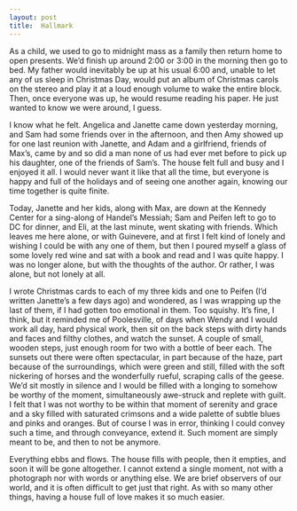 ```yaml
---
layout: post
title:  Hallmark
---
```

As a child, we used to go to midnight mass as a family then return home to open presents. We’d finish up around 2:00 or 3:00 in the morning then go to bed. My father would inevitably be up at his usual 6:00 and, unable to let any of us sleep in Christmas Day, would put an album of Christmas carols on the stereo and play it at a loud enough volume to wake the entire block. Then, once everyone was up, he would resume reading his paper. He just wanted to know we were around, I guess. 

I know what he felt. Angelica and Janette came down yesterday morning, and Sam had some friends over in the afternoon, and then Amy showed up for one last reunion with Janette, and Adam and a girlfriend, friends of Max’s, came by and so did a man none of us had ever met before to pick up his daughter, one of the friends of Sam’s. The house felt full and busy and I enjoyed it all. I would never want it like that all the time, but everyone is happy and full of the holidays and of seeing one another again, knowing our time together is quite finite.

Today, Janette and her kids, along with Max, are down at the Kennedy Center for a sing-along of Handel’s Messiah; Sam and Peifen left to go to DC for dinner, and Eli, at the last minute, went skating with friends. Which leaves me here alone, or with Guinevere, and at first I felt kind of lonely and wishing I could be with any one of them, but then I poured myself a glass of some lovely red wine and sat with a book and read and I was quite happy. I was no longer alone, but with the thoughts of the author. Or rather, I was alone, but not lonely at all. 

I wrote Christmas cards to each of my three kids and one to Peifen (I’d written Janette’s a few days ago) and wondered, as I was wrapping up the last of them, if I had gotten too emotional in them. Too squishy. It’s fine, I think, but it reminded me of Poolesville, of days when Wendy and I would work all day, hard physical work, then sit on the back steps with dirty hands and faces and filthy clothes, and watch the sunset. A couple of small, wooden steps, just enough room for two with a bottle of beer each. The sunsets out there were often spectacular, in part because of the haze, part because of the surroundings, which were green and still, filled with the soft nickering of horses and the wonderfully rueful, scraping calls of the geese. We’d sit mostly in silence and I would be filled with a longing to somehow be worthy of the moment, simultaneously awe-struck and replete with guilt. I felt that I was not worthy to be within that moment of serenity and grace and a sky filled with saturated crimsons and a wide palette of subtle blues and pinks and oranges. But of course I was in error, thinking I could convey such a time, and through conveyance, extend it. Such moment are simply meant to be, and then to not be anymore.

Everything ebbs and flows. The house fills with people, then it empties, and soon it will be gone altogether. I cannot extend a single moment, not with a photograph nor with words or anything else. We are brief observers of our world, and it is often difficult to get just that right. As with so many other things, having a house full of love makes it so much easier. 
